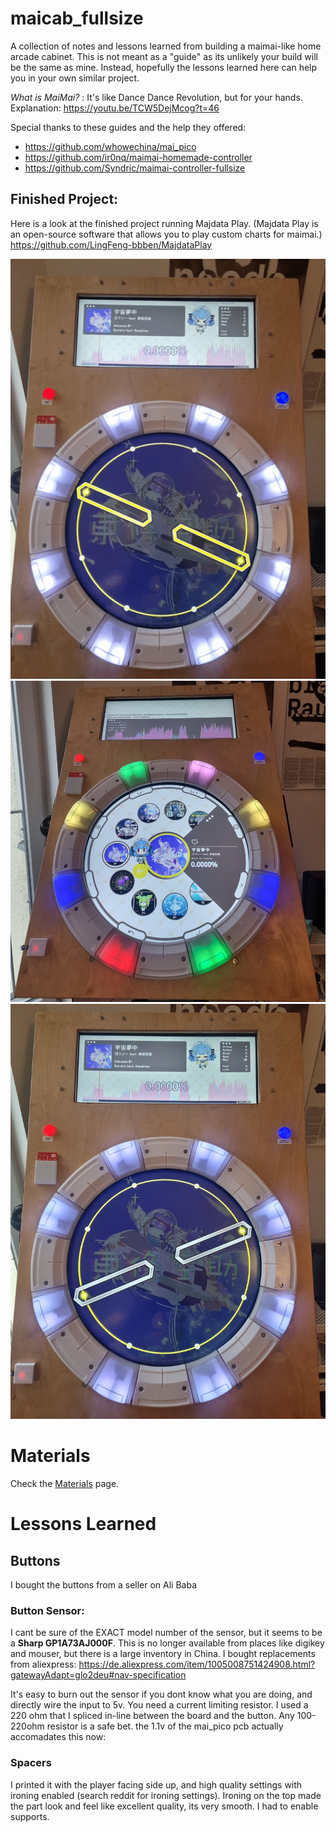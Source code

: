 # maicab_fullsize
A collection of notes and lessons learned from building a maimai-like home arcade cabinet. 
This is not meant as a "guide" as its unlikely your build will be the same as mine. Instead, hopefully the lessons learned here can help you in your own similar project. 

*What is MaiMai?* : 
It's like Dance Dance Revolution, but for your hands. Explanation: https://youtu.be/TCW5DejMcog?t=46

Special thanks to these guides and the help they offered:
- https://github.com/whowechina/mai_pico
- https://github.com/ir0nq/maimai-homemade-controller
- https://github.com/Syndric/maimai-controller-fullsize

## Finished Project:

Here is a look at the finished project running Majdata Play. (Majdata Play is an open-source software that allows you to play custom charts for maimai.) https://github.com/LingFeng-bbben/MajdataPlay
 
<img src="./Photos/gameplay.gif" width="600"><img src="./Photos/front_finished.jpg" width="600"><img src="./Photos/front_finished_gameplay_still.jpg" width="600">


# Materials
Check the [Materials](Materials.md) page. 


# Lessons Learned

## Buttons

I bought the buttons from a seller on Ali Baba

### Button Sensor:
I cant be sure of the EXACT model number of the sensor, but it seems to be  a **Sharp GP1A73AJ000F**. This is no longer available from places like digikey and mouser, but there is a large inventory in China. I bought replacements from aliexpress: https://de.aliexpress.com/item/1005008751424908.html?gatewayAdapt=glo2deu#nav-specification

It's easy to burn out the sensor if you dont know what you are doing, and directly wire the input to 5v. You need a current limiting resistor. I used a 220 ohm that I spliced in-line between the board and the button. Any 100-220ohm resistor is a safe bet. the 1.1v of the mai_pico pcb actually accomadates this now: 

### Spacers

I printed it with the player facing side up, and high quality settings with ironing enabled (search reddit for ironing settings). Ironing on the top made the part look and feel like excellent quality, its very smooth. I had to enable supports. 

